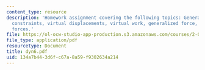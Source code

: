 ```yaml
---
content_type: resource
description: 'Homework assignment covering the following topics: Generalized coordinates,
  constraints, virtual displacements, virtual work, generalized force, and conservative
  forces.'
file: https://ol-ocw-studio-app-production.s3.amazonaws.com/courses/2-032-dynamics-fall-2004/134a7b443d6fc67a8a59f9302634a214_dyn6.pdf
file_type: application/pdf
resourcetype: Document
title: dyn6.pdf
uid: 134a7b44-3d6f-c67a-8a59-f9302634a214
---
```

